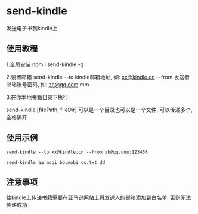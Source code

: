 # send-kindle
发送电子书到kindle上

## 使用教程

1.全局安装
npm i send-kindle -g

2.设置邮箱
send-kindle --to kindle邮箱地址, 如: xx@kindle.cn --from 发送者邮箱账号密码, 如: zh@qq.com:mm

3.在你本地书籍目录下执行

send-kindle [filePath, fileDir] 可以是一个目录也可以是一个文件, 可以传递多个, 空格隔开

## 使用示例

```
send-kindle --to xx@kindle.cn --from zh@qq.com:123456

send-kindle aa.mobi bb.mobi cc.txt dd
```

## 注意事项

往kindle上传递书籍需要在亚马逊网站上将发送人的邮箱添加到白名单, 否则无法传递成功